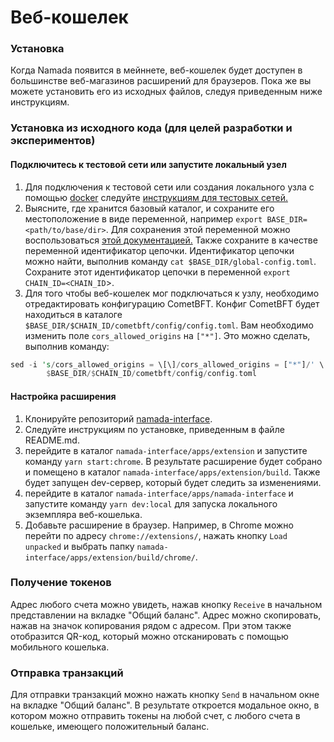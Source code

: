# Веб-кошелек

### Установка

Когда Namada появится в мейннете, веб-кошелек будет доступен в большинстве веб-магазинов расширений для браузеров. Пока же вы можете установить его из исходных файлов, следуя приведенным ниже инструкциям.

### Установка из исходного кода (для целей разработки и экспериментов)

#### Подключитесь к тестовой сети или запустите локальный узел

1. Для подключения к тестовой сети или создания локального узла с помощью [docker](../../nachalo-raboty/ustanovit-namada/iz-docker.md) следуйте [инструкциям для тестовых сетей.](../../seti-namada/testnets/)
2. Выясните, где хранится базовый каталог, и сохраните его местоположение в виде переменной, например `export BASE_DIR=<path/to/base/dir>`. Для сохранения этой переменной можно воспользоваться [этой документацией.](../../seti-namada/testnets/etapy-migracii-dlya-testovykh-setei.md) Также сохраните в качестве переменной идентификатор цепочки. Идентификатор цепочки можно найти, выполнив команду `cat $BASE_DIR/global-config.toml`. Сохраните этот идентификатор цепочки в переменной `export CHAIN_ID=<CHAIN_ID`>.
3. Для того чтобы веб-кошелек мог подключаться к узлу, необходимо отредактировать конфигурацию CometBFT. Конфиг CometBFT будет находиться в каталоге `$BASE_DIR/$CHAIN_ID/cometbft/config/config.toml`. Вам необходимо изменить поле `cors_allowed_origins` на `["*"]`. Это можно сделать, выполнив команду:

```rust
sed -i 's/cors_allowed_origins = \[\]/cors_allowed_origins = ["*"]/' \
        $BASE_DIR/$CHAIN_ID/cometbft/config/config.toml
```

#### Настройка расширения

1. Клонируйте репозиторий [namada-interface](https://github.com/anoma/namada-interface).
2. Следуйте инструкциям по установке, приведенным в файле README.md.
3. перейдите в каталог `namada-interface/apps/extension` и запустите команду `yarn start:chrome`. В результате расширение будет собрано и помещено в каталог `namada-interface/apps/extension/build`. Также будет запущен dev-сервер, который будет следить за изменениями.
4. перейдите в каталог `namada-interface/apps/namada-interface` и запустите команду `yarn dev:local` для запуска локального экземпляра веб-кошелька.
5. Добавьте расширение в браузер. Например, в Chrome можно перейти по адресу `chrome://extensions/`, нажать кнопку `Load unpacked` и выбрать папку `namada-interface/apps/extension/build/chrome/`.

### Получение токенов

Адрес любого счета можно увидеть, нажав кнопку `Receive` в начальном представлении на вкладке "Общий баланс". Адрес можно скопировать, нажав на значок копирования рядом с адресом. При этом также отобразится QR-код, который можно отсканировать с помощью мобильного кошелька.

### Отправка транзакций

Для отправки транзакций можно нажать кнопку `Send` в начальном окне на вкладке "Общий баланс". В результате откроется модальное окно, в котором можно отправить токены на любой счет, с любого счета в кошельке, имеющего положительный баланс.
